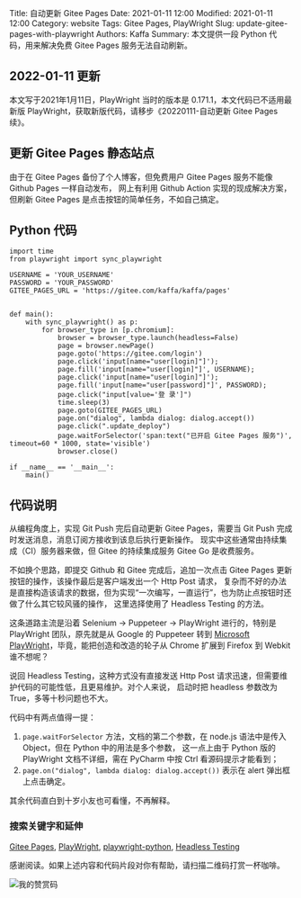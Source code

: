 Title: 自动更新 Gitee Pages
Date: 2021-01-11 12:00
Modified: 2021-01-11 12:00
Category: website
Tags: Gitee Pages, PlayWright
Slug: update-gitee-pages-with-playwright
Authors: Kaffa
Summary: 本文提供一段 Python 代码，用来解决免费 Gitee Pages 服务无法自动刷新。
 
## 2022-01-11 更新

本文写于2021年1月11日，PlayWright 当时的版本是 0.171.1，本文代码已不适用最新版 PlayWright，获取新版代码，请移步《20220111-自动更新 Gitee Pages 续》。

## 更新 Gitee Pages 静态站点

由于在 Gitee Pages 备份了个人博客，但免费用户 Gitee Pages 服务不能像 Github Pages 一样自动发布，
网上有利用 Github Action 实现的现成解决方案，但刷新 Gitee Pages 是点击按钮的简单任务，不如自己搞定。

## Python 代码

    import time
    from playwright import sync_playwright

    USERNAME = 'YOUR_USERNAME'
    PASSWORD = 'YOUR_PASSWORD'
    GITEE_PAGES_URL = 'https://gitee.com/kaffa/kaffa/pages'
    
    
    def main():
        with sync_playwright() as p:
            for browser_type in [p.chromium]:
                browser = browser_type.launch(headless=False)
                page = browser.newPage()
                page.goto('https://gitee.com/login')
                page.click('input[name="user[login]"]');
                page.fill('input[name="user[login]"]', USERNAME);
                page.click('input[name="user[login]"]');
                page.fill('input[name="user[password]"]', PASSWORD);
                page.click("input[value='登 录']")
                time.sleep(3)
                page.goto(GITEE_PAGES_URL)
                page.on("dialog", lambda dialog: dialog.accept())
                page.click(".update_deploy")
                page.waitForSelector('span:text("已开启 Gitee Pages 服务")', timeout=60 * 1000, state='visible')
                browser.close()
    
    if __name__ == '__main__':
        main()


## 代码说明

从编程角度上，实现 Git Push 完后自动更新 Gitee Pages，需要当 Git Push 完成时发送消息，消息订阅方接收到该息后执行更新操作。
现实中这些通常由持续集成（CI）服务器来做，但 Gitee 的持续集成服务 Gitee Go 是收费服务。

不如换个思路，即提交 Github 和 Gitee 完成后，追加一次点击 Gitee Pages 更新按钮的操作，该操作最后是客户端发出一个 Http Post 请求，
复杂而不好的办法是直接构造该请求的数据，但为实现“一次编写，一直运行”，也为防止点按钮时还做了什么其它较风骚的操作，
这里选择使用了 Headless Testing 的方法。

这条道路主流是沿着 Selenium -> Puppeteer -> PlayWright 进行的，特别是 PlayWright 团队，原先就是从 Google 的 Puppeteer 
转到 [Microsoft PlayWright][6]，毕竟，能把创造和改造的轮子从 Chrome 扩展到 Firefox 到 Webkit 谁不想呢？

说回 Headless Testing，这种方式没有直接发送 Http Post 请求迅速，但需要维护代码的可能性低，且更易维护。对个人来说，
启动时把 headless 参数改为 True，多等十秒问题也不大。

代码中有两点值得一提：

1. ```page.waitForSelector``` 方法，文档的第二个参数，在 node.js 语法中是传入 Object，但在 Python 中的用法是多个参数，
这一点上由于 Python 版的 PlayWright 文档不详细，需在 PyCharm 中按 Ctrl 看源码提示才能看到；
2. ```page.on("dialog", lambda dialog: dialog.accept())``` 表示在 alert 弹出框上点击确定。

其余代码直白到十岁小友也可看懂，不再解释。

### 搜索关键字和延伸

[Gitee Pages][2], [PlayWright][3], [playwright-python][4], [Headless Testing][5]  


感谢阅读。如果上述内容和代码片段对你有帮助，请扫描二维码打赏一杯咖啡。

![我的赞赏码](https://kaffa.im/img/reward.png "我的赞赏码")

[1]: https://kaffa.im/img/reward.png
[2]: https://gitee.com/help/articles/4136
[3]: https://playwright.dev/
[4]: https://github.com/microsoft/playwright-python
[5]: https://headlesstesting.com/ 
[6]: https://www.infoq.com/news/2020/01/playwright-browser-automation/
